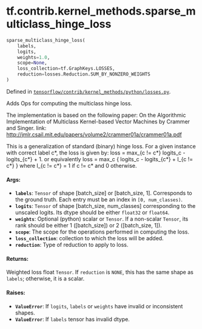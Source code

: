 <div itemscope itemtype="http://developers.google.com/ReferenceObject">
<meta itemprop="name" content="tf.contrib.kernel_methods.sparse_multiclass_hinge_loss" />
</div>

# tf.contrib.kernel_methods.sparse_multiclass_hinge_loss

``` python
sparse_multiclass_hinge_loss(
    labels,
    logits,
    weights=1.0,
    scope=None,
    loss_collection=tf.GraphKeys.LOSSES,
    reduction=losses.Reduction.SUM_BY_NONZERO_WEIGHTS
)
```



Defined in [`tensorflow/contrib/kernel_methods/python/losses.py`](https://www.tensorflow.org/code/tensorflow/contrib/kernel_methods/python/losses.py).

Adds Ops for computing the multiclass hinge loss.

The implementation is based on the following paper:
On the Algorithmic Implementation of Multiclass Kernel-based Vector Machines
by Crammer and Singer.
link: http://jmlr.csail.mit.edu/papers/volume2/crammer01a/crammer01a.pdf

This is a generalization of standard (binary) hinge loss. For a given instance
with correct label c*, the loss is given by:
  loss = max_{c != c*} logits_c - logits_{c*} + 1.
or equivalently
  loss = max_c { logits_c - logits_{c*} + I_{c != c*} }
where I_{c != c*} = 1 if c != c* and 0 otherwise.

#### Args:

* <b>`labels`</b>: `Tensor` of shape [batch_size] or [batch_size, 1]. Corresponds to
    the ground truth. Each entry must be an index in `[0, num_classes)`.
* <b>`logits`</b>: `Tensor` of shape [batch_size, num_classes] corresponding to the
    unscaled logits. Its dtype should be either `float32` or `float64`.
* <b>`weights`</b>: Optional (python) scalar or `Tensor`. If a non-scalar `Tensor`, its
    rank should be either 1 ([batch_size]) or 2 ([batch_size, 1]).
* <b>`scope`</b>: The scope for the operations performed in computing the loss.
* <b>`loss_collection`</b>: collection to which the loss will be added.
* <b>`reduction`</b>: Type of reduction to apply to loss.


#### Returns:

Weighted loss float `Tensor`. If `reduction` is `NONE`, this has the same
shape as `labels`; otherwise, it is a scalar.


#### Raises:

* <b>`ValueError`</b>: If `logits`, `labels` or `weights` have invalid or inconsistent
    shapes.
* <b>`ValueError`</b>: If `labels` tensor has invalid dtype.